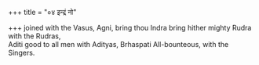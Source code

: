 +++
title = "०४ इन्द्रं नो"

+++
joined with the Vasus, Agni, bring thou Indra bring hither mighty Rudra with the Rudras,  
     Aditi good to all men with Adityas, Brhaspati All-bounteous, with the Singers.